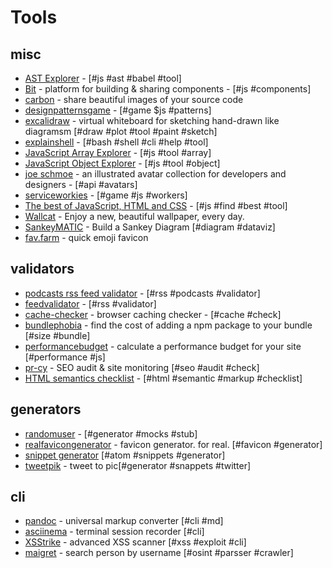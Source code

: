 # Tools

## misc

- [AST Explorer](https://astexplorer.net/) - [#js #ast #babel #tool]
- [Bit](https://bitsrc.io/) - platform for building & sharing components - [#js #components]
- [carbon](https://carbon.now.sh) - share beautiful images of your source code
- [designpatternsgame](https://designpatternsgame.com/) - [#game $js #patterns]
- [excalidraw](https://t.co/kg9ojHw8ya) - virtual whiteboard for sketching hand-drawn like diagramsm [#draw #plot #tool #paint #sketch]
- [explainshell](https://explainshell.com/) - [#bash #shell #cli #help #tool]
- [JavaScript Array Explorer](https://sdras.github.io/array-explorer/) - [#js #tool #array]
- [JavaScript Object Explorer](https://sdras.github.io/object-explorer/) - [#js #tool #object]
- [joe schmoe](https://joeschmoe.io) - an illustrated avatar collection for developers and designers - [#api #avatars]
- [serviceworkies](https://serviceworkies.com/) - [#game #js #workers]
- [The best of JavaScript, HTML and CSS](https://bestof.js.org/) - [#js #find #best #tool]
- [Wallcat](https://beta.wall.cat/) - Enjoy a new, beautiful wallpaper, every day.
- [SankeyMATIC](https://sankeymatic.com/build/) - Build a Sankey Diagram [#diagram #dataviz]
- [fav.farm](https://fav.farm/) - quick emoji favicon

## validators

- [podcasts rss feed validator](https://podba.se/validate) - [#rss #podcasts #validator]
- [feedvalidator](http://www.feedvalidator.org/) - [#rss #validator]
- [cache-checker](https://www.giftofspeed.com/cache-checker/) - browser caching checker - [#cache #check]
- [bundlephobia](https://bundlephobia.com/) - find the cost of adding a npm package to your bundle [#size #bundle]
- [performancebudget](http://www.performancebudget.io/) - calculate a performance budget for your site [#performance #js]
- [pr-cy](https://pr-cy.ru/) - SEO audit & site monitoring [#seo #audit #check]
- [HTML semantics checklist](https://learntheweb.courses/topics/html-semantics-checklist/) - [#html #semantic #markup #checklist]

## generators

- [randomuser](https://randomuser.me/) - [#generator #mocks #stub]
- [realfavicongenerator](https://realfavicongenerator.net/) - favicon generator. for real. [#favicon #generator]
- [snippet generator](https://snippet-generator.app) [#atom #snippets #generator]
- [tweetpik](https://tweetpik.vercel.app/) - tweet to pic[#generator #snappets #twitter]

## cli

- [pandoc](https://github.com/jgm/pandoc) - universal markup converter [#cli #md]
- [asciinema](https://github.com/asciinema/asciinema) - terminal session recorder [#cli]
- [XSStrike](https://github.com/s0md3v/XSStrike) - advanced XSS scanner [#xss #exploit #cli]
- [maigret](https://github.com/soxoj/maigret) - search person by username [#osint #parsser #crawler]
